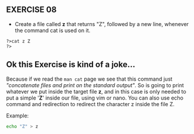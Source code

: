 ## EXERCISE 08

* Create a file called **z** that returns "Z", followed by a new line, whenever the command cat is used on it. 
```
?>cat z Z
?>
```

## Ok this Exercise is kind of a joke...

Because if we read the `man cat` page we see that this command just
*"concatenate files and print on the standard output"*. So is going to print
whatever we put inside the target file **z**, and in this case is only needed to
put a simple '**Z**' inside our file, using vim or nano.
You can also use echo command and redirection to redirect the character z inside the file Z.

Example:
```sh
echo "Z" > z
```
